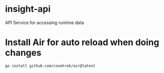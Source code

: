 # insight-api
API Service for accessing runtime data

# Install Air for auto reload when doing changes

`go install github.com/cosmtrek/air@latest`